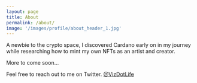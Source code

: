 ```yaml
---
layout: page
title: About
permalink: /about/
image: '/images/profile/about_header_1.jpg'
---
```


A newbie to the crypto space, I discovered Cardano early on in my journey while researching how to mint my own NFTs as an artist and creator. 

More to come soon...

Feel free to reach out to me on Twitter. [@VizDotLife](https://twitter.com/vizdotlife) 
